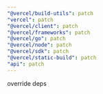 ```yaml
---
"@vercel/build-utils": patch
"vercel": patch
"@vercel/client": patch
"@vercel/frameworks": patch
"@vercel/go": patch
"@vercel/node": patch
"@vercel/sdk": patch
"@vercel/static-build": patch
"api": patch
---
```


override deps
